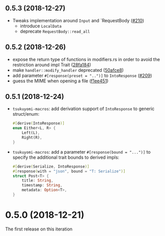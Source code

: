 ## 0.5.3 (2018-12-27)

* Tweaks implementation around `Input` and `RequestBody ([#210](https://github.com/tsukuyomi-rs/tsukuyomi/pull/210))
  - introduce `LocalData`
  - deprecate `RequestBody::read_all`

## 0.5.2 (2018-12-26)

* expose the return type of functions in modifiers.rs in order to avoid the restriction around impl Trait ([28fa184](https://github.com/tsukuyomi-rs/tsukuyomi/commit/28fa1840976d7ab638e61b3343e099af565067f0))
* make `handler::modify_handler` deprecated ([50afce8](https://github.com/tsukuyomi-rs/tsukuyomi/commit/50afce8b23bbd5d945c62e861b6afef2fb3c1143))
* add parameter `#[response(preset = "..")]` to `IntoResponse` ([#209](https://github.com/tsukuyomi-rs/tsukuyomi/pull/209))
* guess the MIME when opening a file ([f1ee451](https://github.com/tsukuyomi-rs/tsukuyomi/commit/f1ee451c5192ad48b010b7eba5df9f12d85130f5))

## 0.5.1 (2018-12-24)

* `tsukuyomi-macros`: add derivation support of `IntoResponse` to generic struct/enum:

  ```rust
  #[derive(IntoResponse)]
  enum Either<L, R> {
      Left(L),
      Right(R),
  }
  ```

* `tsukuyomi-macros`: add a parameter `#[response(bound = "...")]` to specify the additional trait bounds to derived impls:

  ```rust
  #[derive(Serialize, IntoResponse)]
  #[response(with = "json", bound = "T: Serialize")]
  struct Post<T> {
      title: String,
      timestamp: String,
      metadata: Option<T>,
  }
  ```

# 0.5.0 (2018-12-21)
The first release on this iteration
